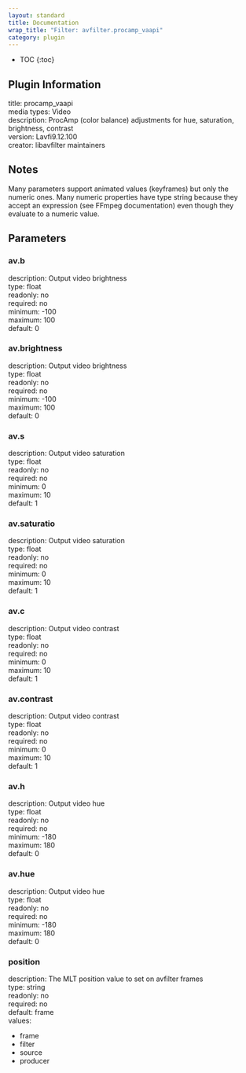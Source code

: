 ```yaml
---
layout: standard
title: Documentation
wrap_title: "Filter: avfilter.procamp_vaapi"
category: plugin
---
```

* TOC
{:toc}

## Plugin Information

title: procamp_vaapi  
media types:
Video  
description: ProcAmp (color balance) adjustments for hue, saturation, brightness, contrast  
version: Lavfi9.12.100  
creator: libavfilter maintainers  

## Notes

Many parameters support animated values (keyframes) but only the numeric ones. Many numeric properties have type string because they accept an expression (see FFmpeg documentation) even though they evaluate to a numeric value.

## Parameters

### av.b

  
description:
Output video brightness  
type: float  
readonly: no  
required: no  
minimum: -100  
maximum: 100  
default: 0  

### av.brightness

  
description:
Output video brightness  
type: float  
readonly: no  
required: no  
minimum: -100  
maximum: 100  
default: 0  

### av.s

  
description:
Output video saturation  
type: float  
readonly: no  
required: no  
minimum: 0  
maximum: 10  
default: 1  

### av.saturatio

  
description:
Output video saturation  
type: float  
readonly: no  
required: no  
minimum: 0  
maximum: 10  
default: 1  

### av.c

  
description:
Output video contrast  
type: float  
readonly: no  
required: no  
minimum: 0  
maximum: 10  
default: 1  

### av.contrast

  
description:
Output video contrast  
type: float  
readonly: no  
required: no  
minimum: 0  
maximum: 10  
default: 1  

### av.h

  
description:
Output video hue  
type: float  
readonly: no  
required: no  
minimum: -180  
maximum: 180  
default: 0  

### av.hue

  
description:
Output video hue  
type: float  
readonly: no  
required: no  
minimum: -180  
maximum: 180  
default: 0  

### position

  
description:
The MLT position value to set on avfilter frames  
type: string  
readonly: no  
required: no  
default: frame  
values:  

* frame
* filter
* source
* producer

